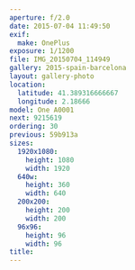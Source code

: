 ```yaml
---
aperture: f/2.0
date: 2015-07-04 11:49:50
exif:
  make: OnePlus
exposure: 1/1200
file: IMG_20150704_114949
gallery: 2015-spain-barcelona
layout: gallery-photo
location:
  latitude: 41.389316666667
  longitude: 2.18666
model: One A0001
next: 9215619
ordering: 30
previous: 59b913a
sizes:
  1920x1080:
    height: 1080
    width: 1920
  640w:
    height: 360
    width: 640
  200x200:
    height: 200
    width: 200
  96x96:
    height: 96
    width: 96
title: 
---
```

